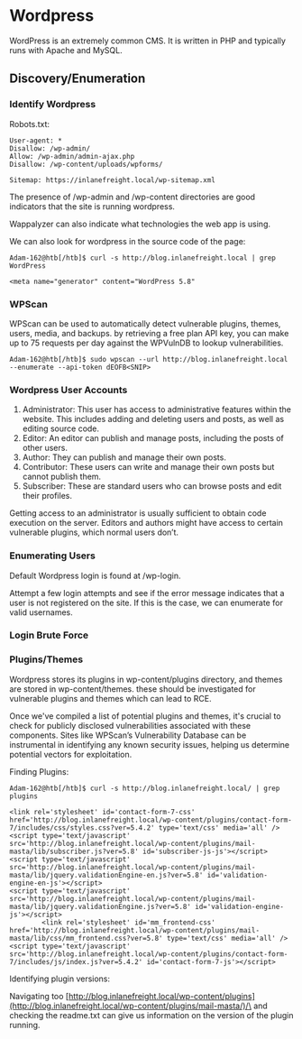 # Wordpress

WordPress is an extremely common CMS. It is written in PHP and typically runs with  Apache and MySQL.

## Discovery/Enumeration

### Identify Wordpress

Robots.txt:

```
User-agent: *
Disallow: /wp-admin/
Allow: /wp-admin/admin-ajax.php
Disallow: /wp-content/uploads/wpforms/

Sitemap: https://inlanefreight.local/wp-sitemap.xml
```

The presence of /wp-admin and /wp-content directories are good indicators that the site is running wordpress.

Wappalyzer can also indicate what technologies the web app is using.

We can also look for wordpress in the source code of the page:

```shell-session
Adam-162@htb[/htb]$ curl -s http://blog.inlanefreight.local | grep WordPress

<meta name="generator" content="WordPress 5.8"  
```

### WPScan

WPScan can be used to automatically detect vulnerable plugins, themes, users, media, and backups. by retrieving a free plan API key, you can make up to 75 requests per day against the WPVulnDB to lookup vulnerabilities.&#x20;

```shell-session
Adam-162@htb[/htb]$ sudo wpscan --url http://blog.inlanefreight.local --enumerate --api-token dEOFB<SNIP>
```

### Wordpress User Accounts&#x20;

1. Administrator: This user has access to administrative features within the website. This includes adding and deleting users and posts, as well as editing source code.
2. Editor: An editor can publish and manage posts, including the posts of other users.
3. Author: They can publish and manage their own posts.
4. Contributor: These users can write and manage their own posts but cannot publish them.
5. Subscriber: These are standard users who can browse posts and edit their profiles.

Getting access to an administrator is usually sufficient to obtain code execution on the server. Editors and authors might have access to certain vulnerable plugins, which normal users don’t.

### Enumerating Users

Default Wordpress login is found at /wp-login.

Attempt a few login attempts and see if the error message indicates that a user is not registered on the site. If this is the case, we can enumerate for valid usernames.&#x20;

### Login Brute Force&#x20;



### Plugins/Themes

Wordpress stores its plugins in wp-content/plugins directory, and themes are stored in wp-content/themes. these should be investigated for vulnerable plugins and themes which can lead to RCE.

Once we've compiled a list of potential plugins and themes, it's crucial to check for publicly disclosed vulnerabilities associated with these components. Sites like WPScan’s Vulnerability Database can be instrumental in identifying any known security issues, helping us determine potential vectors for exploitation.

Finding Plugins:

```shell-session
Adam-162@htb[/htb]$ curl -s http://blog.inlanefreight.local/ | grep plugins

<link rel='stylesheet' id='contact-form-7-css'  href='http://blog.inlanefreight.local/wp-content/plugins/contact-form-7/includes/css/styles.css?ver=5.4.2' type='text/css' media='all' />
<script type='text/javascript' src='http://blog.inlanefreight.local/wp-content/plugins/mail-masta/lib/subscriber.js?ver=5.8' id='subscriber-js-js'></script>
<script type='text/javascript' src='http://blog.inlanefreight.local/wp-content/plugins/mail-masta/lib/jquery.validationEngine-en.js?ver=5.8' id='validation-engine-en-js'></script>
<script type='text/javascript' src='http://blog.inlanefreight.local/wp-content/plugins/mail-masta/lib/jquery.validationEngine.js?ver=5.8' id='validation-engine-js'></script>
		<link rel='stylesheet' id='mm_frontend-css'  href='http://blog.inlanefreight.local/wp-content/plugins/mail-masta/lib/css/mm_frontend.css?ver=5.8' type='text/css' media='all' />
<script type='text/javascript' src='http://blog.inlanefreight.local/wp-content/plugins/contact-form-7/includes/js/index.js?ver=5.4.2' id='contact-form-7-js'></script>
```

Identifying plugin versions:

Navigating too [http://blog.inlanefreight.local/wp-content/plugins](http://blog.inlanefreight.local/wp-content/plugins/mail-masta/)/\<plugin> and checking the readme.txt can give us information on the version of the plugin running.&#x20;

###

